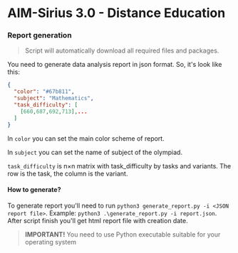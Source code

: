 # AIM-Sirius 3.0 - Distance Education

### Report generation
> Script will automatically download all required files and packages.

You need to generate data analysis report in json format. So, it's look like this:
```json
{
  "color": "#67b811",
  "subject": "Mathematics",
  "task_difficulty": [
    [660,687,692,713],...
  ]
}
```

In `color` you can set the main color scheme of report.

In `subject` you can set the name of subject of the olympiad.

`task_difficulty` is n&times;n matrix with task_difficulty by tasks and variants. The row is the task, the column is the variant.

#### How to generate?
To generate report you'll need to run `python3 generate_report.py -i <JSON report file>`. Example: `python3 .\generate_report.py -i report.json`. After script finish you'll get html report file with creation date.

> **IMPORTANT!** You need to use Python executable suitable for your operating system

